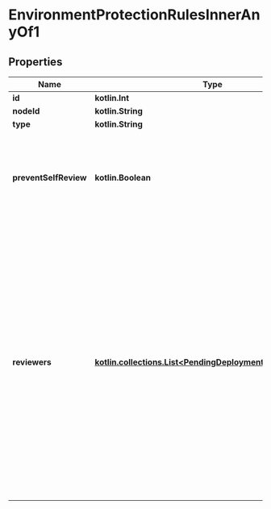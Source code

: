 
# EnvironmentProtectionRulesInnerAnyOf1

## Properties
Name | Type | Description | Notes
------------ | ------------- | ------------- | -------------
**id** | **kotlin.Int** |  | 
**nodeId** | **kotlin.String** |  | 
**type** | **kotlin.String** |  | 
**preventSelfReview** | **kotlin.Boolean** | Whether deployments to this environment can be approved by the user who created the deployment. |  [optional]
**reviewers** | [**kotlin.collections.List&lt;PendingDeploymentReviewersInner&gt;**](PendingDeploymentReviewersInner.md) | The people or teams that may approve jobs that reference the environment. You can list up to six users or teams as reviewers. The reviewers must have at least read access to the repository. Only one of the required reviewers needs to approve the job for it to proceed. |  [optional]




